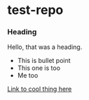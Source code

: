 # test-repo

### Heading 

Hello, that was a heading. 

* This is bullet point
* This one is too
* Me too










[Link to cool thing here](www.google.com) 
